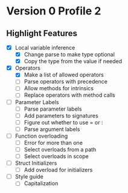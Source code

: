 # Version 0 Profile 2

## Highlight Features

- [x] Local variable inference
  - [x] Change parse to make type optional
  - [x] Copy the type from the value if needed
- [x] Operators
  - [x] Make a list of allowed operators
  - [ ] Parse operators with precedence
  - [ ] Allow methods for intrinsics
  - [ ] Replace operators with method calls
- [ ] Parameter Labels
  - [ ] Parse parameter labels
  - [ ] Add parameters to signatures
  - [ ] Figure out whether to use = or :
  - [ ] Parse argument labels
- [ ] Function overloading
  - [ ] Error for more than one
  - [ ] Select overloads from a path
  - [ ] Select overloads in scope
- [ ] Struct Initializers
  - [ ] Add overload for initializers
- [ ] Style guide
  - [ ] Capitalization
